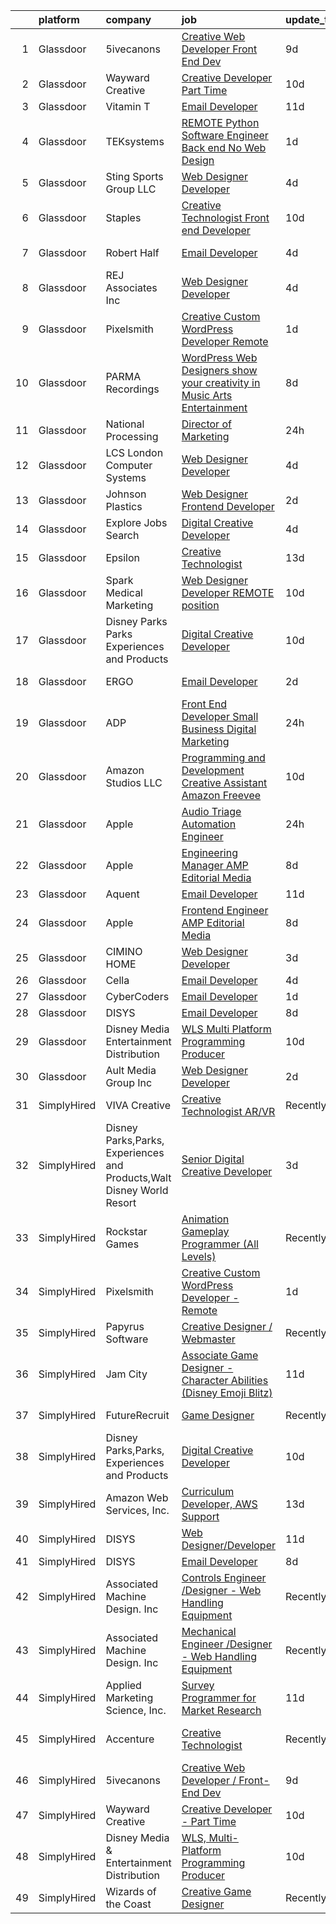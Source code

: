 

|    | platform    | company                                                               | job                                                                                                                                                                                                                                                                                                                                                                                                                                                                                                                                                                                                                                                                                                                                                                                                                                                                                                                                                                                                                                                                                                                                                                                                                                                                                                                                                                           | update_time   | location                     |
|---:|:------------|:----------------------------------------------------------------------|:------------------------------------------------------------------------------------------------------------------------------------------------------------------------------------------------------------------------------------------------------------------------------------------------------------------------------------------------------------------------------------------------------------------------------------------------------------------------------------------------------------------------------------------------------------------------------------------------------------------------------------------------------------------------------------------------------------------------------------------------------------------------------------------------------------------------------------------------------------------------------------------------------------------------------------------------------------------------------------------------------------------------------------------------------------------------------------------------------------------------------------------------------------------------------------------------------------------------------------------------------------------------------------------------------------------------------------------------------------------------------|:--------------|:-----------------------------|
|  1 | Glassdoor   | 5ivecanons                                                            | [Creative Web Developer   Front End Dev](https://www.glassdoor.com/partner/jobListing.htm?pos=129&ao=1136043&s=58&guid=00000181bdb189a4b95104205a38d8b5&src=GD_JOB_AD&t=SR&vt=w&ea=1&cs=1_8ce26113&cb=1656744938272&jobListingId=1007957131068&jrtk=3-0-1g6ur32etia1d801-1g6ur32fci9j2800-d396d7bcf8ae337a-)                                                                                                                                                                                                                                                                                                                                                                                                                                                                                                                                                                                                                                                                                                                                                                                                                                                                                                                                                                                                                                                                  | 9d            | Remote                       |
|  2 | Glassdoor   | Wayward Creative                                                      | [Creative Developer   Part Time](https://www.glassdoor.com/partner/jobListing.htm?pos=121&ao=1136043&s=58&guid=00000181bdb189a4b95104205a38d8b5&src=GD_JOB_AD&t=SR&vt=w&ea=1&cs=1_32a2043f&cb=1656744938272&jobListingId=1007955167727&jrtk=3-0-1g6ur32etia1d801-1g6ur32fci9j2800-7112ac8b51489fde-)                                                                                                                                                                                                                                                                                                                                                                                                                                                                                                                                                                                                                                                                                                                                                                                                                                                                                                                                                                                                                                                                          | 10d           | Remote                       |
|  3 | Glassdoor   | Vitamin T                                                             | [Email Developer](https://www.glassdoor.com/partner/jobListing.htm?pos=119&ao=1110586&s=58&guid=00000181bdb189a4b95104205a38d8b5&src=GD_JOB_AD&t=SR&vt=w&cs=1_c9204a74&cb=1656744938272&jobListingId=1007952398975&cpc=FA84DF7EA1EC2398&jrtk=3-0-1g6ur32etia1d801-1g6ur32fci9j2800-c729f998c69f5acf--6NYlbfkN0DMrcEu7yrtATojKJA7cEzGQ3FdRGWLh0CZQInL4ECGI6k5tN82kdM0cJmh4vC7GggIqKZJOfkwr433VNJt7GeWnC2UmIhTFRbn-81zrayaPj-ukgC7L8r_jt5s0QL6z1MXrzLoijGyMRwJC52lcfuzmJIElBwsfqaUsuDAvkNyZ7tcFUqoozGj3W3VBVX0QD13fhnuMMOeQU78lhZ4DxOkVFGx95sXdiG6-E-16NIJIpuYeDiVvJlON_Ng2qnL4S50mAYcsXzm7kseEehsDsb1FkY_t5ZqPXHyw8BLTSrI_rzWKKT_ptTn7rdRUy5xphfDLtFV8QWJ8cUTJrUHvaRUKBTQyVRkgZmwtJ3zZZiaH7vpknBi0kB1yNcYUXR3wqEyxaxLa3bLRtJiJL_PTDUZF4nsrh91buydzfMgMMMMR1-8-ehldXvj4QzXwRJqE3D6UYIEcABSSNf5yPTVky5jrPUNmJKl4J8%3D)                                                                                                                                                                                                                                                                                                                                                                                                                                                                                                                                                           | 11d           | Dallas, TX                   |
|  4 | Glassdoor   | TEKsystems                                                            | [REMOTE   Python Software Engineer  Back end No Web Design ](https://www.glassdoor.com/partner/jobListing.htm?pos=113&ao=1110586&s=58&guid=00000181bdb189a4b95104205a38d8b5&src=GD_JOB_AD&t=SR&vt=w&cs=1_1493d3dd&cb=1656744938271&jobListingId=1007972440236&cpc=7F6F94E2229B3AB5&jrtk=3-0-1g6ur32etia1d801-1g6ur32fci9j2800-62d29c786dfe6605--6NYlbfkN0AuKz8EBO1xHDEL7V2YF9xF3dC_I9B9i-Zw2Jh8clPMK9BxhHDJszxSyW718EipT5Oo8QRiDFB6AelqJV4oNfhFsY7SWLsuuKjNY1CYYYtJKNlPiZaAQQ24embDQKQbOucPGML9MgN1TDdIHtMcDqIVVhqnEuFQJOgcHNiIDTHWK6OctvGWtHSMB52zJqKkzg-67Ocq_XvBQeORYgDothzztZwFPGahYbVd-uIo1RW4GCLvPRgPgQZZMfK6nbmXG5DsGHBl2zxHStghtlu1UWHe5KucwBPMNPjXqERKFkctTWwFrkwMhrbJNu6pRhAgUBt4GdRS3OZQA6tvBST12AA61cQqrrpYw0pBWlseyUNjm0LbhnAUJOzpgujX0GqUfo-BPUzYR8JTdq-nfaANYWmA9o_zHsrF5smEHZxg8-oklCzyDtUmIX6G8YxQxywRdJnQi8s5sn7F3o_TlGWmb3Hp1kUnH8PKjZ9QNVtyOyXPVsBSWvfx2ppiSNsZEga72PIABJo1RyPim9NeZdNopi2aetj4OwjJ7PRNPMENyPIvpIygtEOlAyZ6yaFUkwMuof6Fjb8zSNUG8RdbHdJ-9_yN6LdKU7lVWuMQxCa-1d4JB5sju_okwsEECTC6053qYA-O_MRmgW7FlKoABWGcGM_lzxEENyW3MFiYZ5TShRMmW2GE8O7ZHKQ1ZVLJzJDqEV3r7740ngifY9GMLh9AeXhhXPJ-RI4XsiIZy5XOMbsieKWaC21Mjqv95v3-7SYOgI6cRqLaqO9ENQjxKlAbF6336Huuu3KemoiVBQvu0QZMLy1mh1muEHQAm7uoVlgS3GetF45lAUuzHQe3akTONMPrTCwvqbWLoqIRaRys5iEnyvy7aNTjlajRpIyn2RRhLOCpzxWDAb5VKlMymaIuWBwv4e1_LAqpBd9omUaF9Q6d8nfKyWk7pwTgYaZ_XO8pHqo%3D)                | 1d            | Dallas, TX                   |
|  5 | Glassdoor   | Sting Sports Group  LLC                                               | [Web Designer Developer](https://www.glassdoor.com/partner/jobListing.htm?pos=103&ao=1110586&s=58&guid=00000181bdb189a4b95104205a38d8b5&src=GD_JOB_AD&t=SR&vt=w&ea=1&cs=1_cac4028d&cb=1656744938270&jobListingId=1007965945473&cpc=7E331B339EFC28D0&jrtk=3-0-1g6ur32etia1d801-1g6ur32fci9j2800-7aa6ed2c7a1666f9--6NYlbfkN0CO3DEfAY9A68AIVwcxeRGvQUfeLcLgbZIyCfLEHxv2SZVKkquo_LQo712HIgkdXbJ-nyzvMI5zAVDDxnBB20dV19Pjqj4grMzYD55erRDGhyKWRc-5yL7nhPy2_nAEKeYIgowmybDNDjYvnbAiTZMHc0zKbFKNkRkOR4dQlsFasbfCPDHFXkQgfJvKytGSIu9dqgNo3zJAK46gEfXoHKs0l-84cKLoeDG4b9d1rFlZmrto-OdpP9xGKwVH2PQ39P_bDQTtzNfIoO9sO4tcws3izu2RvEIjJTOT59Hqmq4CF7KqMjhPo-c7FXcCv502chg8IQca7F2mA64FVQZKZipXX-nxD9ZUA7PBWGt_JbQV3hWh05JMmHZCV_Vh-39LqYQgJiUnTUfuctCf3EE14t_ZHhJM3hMDBjNqrV0hzD1chZYiq3U6lfLUERCznKT-BhhngSEFSeBv7FrWMrkDH-tkXxVtIeS5K425CCd5peFOsAoy1i-YgpmW59EqjuLPrsk%3D)                                                                                                                                                                                                                                                                                                                                                                                                                                                                                                               | 4d            | Addison, TX                  |
|  6 | Glassdoor   | Staples                                                               | [Creative Technologist   Front end Developer](https://www.glassdoor.com/partner/jobListing.htm?pos=122&ao=1136043&s=58&guid=00000181bdb189a4b95104205a38d8b5&src=GD_JOB_AD&t=SR&vt=w&cs=1_e7d8fd5e&cb=1656744938272&jobListingId=1007954915452&jrtk=3-0-1g6ur32etia1d801-1g6ur32fci9j2800-ee740fed151fb7c3-)                                                                                                                                                                                                                                                                                                                                                                                                                                                                                                                                                                                                                                                                                                                                                                                                                                                                                                                                                                                                                                                                  | 10d           | Framingham, MA               |
|  7 | Glassdoor   | Robert Half                                                           | [Email Developer](https://www.glassdoor.com/partner/jobListing.htm?pos=117&ao=1110586&s=58&guid=00000181bdb189a4b95104205a38d8b5&src=GD_JOB_AD&t=SR&vt=w&ea=1&cs=1_aeb514cd&cb=1656744938272&jobListingId=1007966987917&cpc=A65DF3A704A48F9B&jrtk=3-0-1g6ur32etia1d801-1g6ur32fci9j2800-08570e393c51694f--6NYlbfkN0CpzDdaQkua3np5pkmj49lKioZwmwxQ-yx5plwbYmV_M5St0DD8rCm1b97fu_mRPTT0lX9fIyOGuKZAagrYpKe9kmVzJG0uc1dRY7ZhFZ2MacIHCknr7RtkoHkGKQB2stR3LEPv25-qcAvPVUzTxutNrVTz7leryGygVgH6ADYWPkuYiKSf2bzRBmU_DrPKYQGuCVIIErcQzhhzDlIfRZC0_QJJKlzkdRjTFwH8zt4vin2LkwRlBBQfiLTSIJAUwYLi_VJLWKYP3bsajRLc2MTgTKq7fxSE-Scuvj54ujiRkvgJEMDsnZURUysUYcMBdsJDdHv4jdwBcO2tivA9UDbTw7f2vmfn51-v0eD6JC0lhquCSMdqseUP23Eka8WSdqihf2MD7hQu2PEP5RHu8tuhtF6iEfPTM43sDfOszfVPZKWdQOw6kiMx6mLSA1I9fw5cBul2ybFmWfP3MI2s7IypNCWUWLgL40Wzt_f9FMTsV4d1UHytqFF_DcYyDpWSc9rMPXlLqfuOhNSqAfw5XcrBlqC6XUdJ1jtL2uEbxFI2J-WptW5YwAmF)                                                                                                                                                                                                                                                                                                                                                                                                                                                                    | 4d            | Minneapolis, MN              |
|  8 | Glassdoor   | REJ   Associates  Inc                                                 | [Web Designer Developer](https://www.glassdoor.com/partner/jobListing.htm?pos=109&ao=1110586&s=58&guid=00000181bdb189a4b95104205a38d8b5&src=GD_JOB_AD&t=SR&vt=w&ea=1&cs=1_fbedbf06&cb=1656744938271&jobListingId=1007966601344&cpc=C19BE7EA145E205E&jrtk=3-0-1g6ur32etia1d801-1g6ur32fci9j2800-f21f92c11f9636e7--6NYlbfkN0AF_bfm7gzr-f4HtFIOaurJ6VoJjpjfwwjpbPTStdJTja__rm5RFnvmIqP4IgP5Pe9LPH0Wvd-eNmh-svet7uxInj_bsQckp_AgRbUVHkU9u_v3es87Or_Ts7e6a_xbBrm9_L7GMw2LRBWHymCT5m1nvlXN4krY8lr_MJ5t1ZbAHoB0YuYPu8GwjRz08qhPCjr2RNUV97QMkpGNoPHwoZw_nTYmWwaxHHfTelA93j6UkNhjxV_YB1QvErhMjKhOvc1-naV8dkXSd_ouLERB7y9LpN8OEphSiK5BzGsHgpZb59VtWkHvDJ9oRGSDozZQyZR7ZtgK3fGdvqbIz1ZETg5pVmgB0sOP6E0_I7HzNfwPFeMUMeWxtOLJGzrOJvbAQWfynoby8tbT6kBwRraRoLfHEdOW0Zhrq3flbda7kjEmv1nOjyXxCVdrA1bZziLe1n1btjVmkn4vH7owqfBV7zMxiyJK7W-7bcuYP4WEVuiJnUU_0RA7hvl_HcOzyK7T24g%3D)                                                                                                                                                                                                                                                                                                                                                                                                                                                                                                               | 4d            | Maryland                     |
|  9 | Glassdoor   | Pixelsmith                                                            | [Creative Custom WordPress Developer   Remote](https://www.glassdoor.com/partner/jobListing.htm?pos=120&ao=1136043&s=58&guid=00000181bdb189a4b95104205a38d8b5&src=GD_JOB_AD&t=SR&vt=w&ea=1&cs=1_9adaf448&cb=1656744938272&jobListingId=1007973883449&jrtk=3-0-1g6ur32etia1d801-1g6ur32fci9j2800-9ace6d2b283665ed-)                                                                                                                                                                                                                                                                                                                                                                                                                                                                                                                                                                                                                                                                                                                                                                                                                                                                                                                                                                                                                                                            | 1d            | Remote                       |
| 10 | Glassdoor   | PARMA Recordings                                                      | [WordPress Web Designers  show your creativity in Music Arts Entertainment](https://www.glassdoor.com/partner/jobListing.htm?pos=114&ao=1110586&s=58&guid=00000181bdb189a4b95104205a38d8b5&src=GD_JOB_AD&t=SR&vt=w&ea=1&cs=1_481d3d32&cb=1656744938271&jobListingId=1007960095074&cpc=654405A9B1E0A9F5&jrtk=3-0-1g6ur32etia1d801-1g6ur32fci9j2800-a51dcf66eccc53eb--6NYlbfkN0BMd6i3W3qmAtDke4ZitYLMBEMpVvOQU_aO9JUqgRRkgwDvgaVV8jWDDkXv0s9VdhdFtp8vgpc7Xd14geBqCVRfeb-Zk2gFUWrnzfN3CO7_Kshg7e9lFPeLlS31PbWmaUmDuWqBwBaZIqP5E8OfSbZVpgw5zRAc4LpRHBRqxyh3tAhzUrHfLFIfhkH6S2Qey-bjDfa7a1oRW1nU037o6S_wiQ-spkYP6Zdvlc8jTfqKKV6sGB7qSHQxwkXADJJrsgdaGAEvRqDq4N3Wv17L07EdT3NreWBS4WnEFJVubgFPMvTFr06FzsfSc774WFeiiU-O0-Kmt_D8naaFCHH5bwevJNvuxUzjU59wPKNaro4Kby716xa85cYZj3OWl9njvJ90bHZQeILMlfd_s_8-vVcVQqY7f1PvLQIHH3YxnYg4h01zekW54qt5kM5MNWEG8fxStmz0D0I-PYxgPcxsDY7sjlYgtOp7hqZYYNTY7RmekALPr66n1RmbqkCepdNJCRqV3q0TAd6KcfUwlZcum4-oDEzpteubXiAMV8Depp3awDWn-wrPBXA5)                                                                                                                                                                                                                                                                                                                                                                                                          | 8d            | Remote                       |
| 11 | Glassdoor   | National Processing                                                   | [Director of Marketing](https://www.glassdoor.com/partner/jobListing.htm?pos=106&ao=1110586&s=58&guid=00000181bdb189a4b95104205a38d8b5&src=GD_JOB_AD&t=SR&vt=w&ea=1&cs=1_3663c667&cb=1656744938270&jobListingId=1007977138003&cpc=6EF74AC2F94C1840&jrtk=3-0-1g6ur32etia1d801-1g6ur32fci9j2800-6d6f707b5908e389--6NYlbfkN0AO-lx13pzomzdSppJUWL3QXsQT8oyFk4U4LWH8QC50CrDq5yYFSZNdr26fTPdLHOFKVZPdlYLo1IaTRkYIGgI_YwYyqsfJtMVufTWNTKnHVF1BsPvhHGsylWkiZoeyOUkq_eQbPbxumGnPE18HOxHfD2_qP8-il6C_bgaq7Kw8FtqrOuXUvVCSVV5rbn-6eXne49yDLxppTVVVNYeP3IuMlGGSJLq98TyqcQWKeEAXP9cRHoG6l84FljQx2k-iTPl1_N2n3nkfFDVZb6NXg8gqfffsPi5wBVxPAeGLBfItqcPayKCG8_JjmuXA9iBcjU5xt2BDEQJ33ShAklnIQsoAtnppa37_dv0hyVLFafGegnKnYk78LuKRYIt8X5GKfOwau7fnLqOo1LSW1mVAD7UNPYL6jZ_YnAkT171rPKuzsK4tREo6mrVDEJuFHllzHosSECNn1zD2q-QzR0y5yxRJmRs4WvdcT3o0fobCALDMEQ6l2XaBLv505zMvebKjVWy75n8KdiGIIA%3D%3D)                                                                                                                                                                                                                                                                                                                                                                                                                                                                                                  | 24h           | Orem, UT                     |
| 12 | Glassdoor   | LCS   London Computer Systems                                         | [Web Designer Developer](https://www.glassdoor.com/partner/jobListing.htm?pos=101&ao=1110586&s=58&guid=00000181bdb189a4b95104205a38d8b5&src=GD_JOB_AD&t=SR&vt=w&ea=1&cs=1_3e985e9c&cb=1656744938269&jobListingId=1007966579486&cpc=9A35C3CDC9AD954F&jrtk=3-0-1g6ur32etia1d801-1g6ur32fci9j2800-b648318ff084326a--6NYlbfkN0CckLY1Y7Nzm7RAXoTq-bvgsovIKUj47znE7HlWw5vlrDWT7l6GaPFsZiavTqzdiZeSaDW7SoWiDl4lnuPg_HOva0V4T7MKe1KwuLmhtBa1yw91o-2mgcMY33eeB5JpXn0qZHVHlA-q4sF9I383nlbjXZ9u3j8E8bBNXs1gKxBSDcuT3G2NZQBgBxiizMCS-8QAFfJN3_kO9bYBcyg7eHzF_urJXWn60PYhX2MTEGjXwYhyP-runXYOXauna8LLylySWFlArRrICq2iQByCi7DbtxaMZimBpvIi71LoYshxFfKWLPFuBhpLDDQXypLFxD1SXt2onkHLZAx8xN3_B9nbz4kCpXLtWRc59c46Vw6F_byKktNcKnLjVx4EPucAGCp60DrfciH3fWPTeHwtkdqK-TMDDmmKjctJvA4gIlJM6etGGH41XQxr6SVxD3d8L7l0vmyh_JB7gojpVKudZIrN1-0vDX4EKWYDZTAe4_hRaUgCW0BL9QWc0_zTvjwfYoHvjx92qKq6mksduaJkeEFEf_NDXW9sLylCIIKUbjEbyo42YtLiJIz5phQUhgC7627Cy_8Xbj5q43Lubd61ppewEDmecqu92IIXMY1Jr9tTt2nAAn3B9IZKThPGyR2S4BdrOxBOdXFpzecCIRolKSF1a_dXUjsIcmjfYDscptZWFRw8lI_fXxT5_iw6x0hXZBztMNjJHua7JID2DObC2ASnp5Y55Z42rHDDNQoHB58PPJwAFEYE93BaKHy-ZdiI8KsBF0MjUexNzw%3D%3D)                                                                                                                                                                                                                                 | 4d            | Cincinnati, OH               |
| 13 | Glassdoor   | Johnson Plastics                                                      | [Web Designer   Frontend Developer](https://www.glassdoor.com/partner/jobListing.htm?pos=105&ao=1110586&s=58&guid=00000181bdb189a4b95104205a38d8b5&src=GD_JOB_AD&t=SR&vt=w&ea=1&cs=1_36ec74ad&cb=1656744938270&jobListingId=1007970619173&cpc=FDA93C03AE7AED37&jrtk=3-0-1g6ur32etia1d801-1g6ur32fci9j2800-b1669279b77a73d6--6NYlbfkN0BxpP53ILL8GulLJ_NWfVzecCnjI9RptcsvEJd8wgfIdMiCYrY8isFU6RNoQGAHIrZ490JuHdakdZ_XywMj5RyFhNQz2bDuds8_vE3jlgaCeVADWE2EzENuT3Kl1f4FL1TQwScdVYosErEnXPL4g_bLYiv827fyt4FGLCROePbMPwRu51BILGX3N6gMFFmhYv8g4jNql1CUGqX_PUN2X-_XV41Tj8C2jw_rzuX6HQei8bYfeJtCQRu_FPw03GbXowZZoiXRWg3JJlkXoY5hdgyJVpwaS96Kz1Dwa5mKhwq70EYNFhoxGCX773dWZtgmeJZw5y4a3kip9H-JR6AmvQpPDroboxR_cHT85Cg6BBbxoeXfbtD68raf_sqxh_q-NlvxxLFbWKCA3WoQNcGuiMc6sXyqQO8yjdkRbur413qSy2cIFZjR50t1Gfjhni35GlET29unlQMVnX1E5aWhR_3Ve_HfMnIgDsA7AVEBb0-G19C4O0oHglstqPB_F75Kk_kvxII3yHd-dA%3D%3D)                                                                                                                                                                                                                                                                                                                                                                                                                                                                                      | 2d            | Findlay, OH                  |
| 14 | Glassdoor   | Explore Jobs Search                                                   | [Digital Creative Developer](https://www.glassdoor.com/partner/jobListing.htm?pos=130&ao=1136043&s=58&guid=00000181bdb189a4b95104205a38d8b5&src=GD_JOB_AD&t=SR&vt=w&cs=1_7343df8b&cb=1656744938272&jobListingId=1007966410149&jrtk=3-0-1g6ur32etia1d801-1g6ur32fci9j2800-d22e92e921695967-)                                                                                                                                                                                                                                                                                                                                                                                                                                                                                                                                                                                                                                                                                                                                                                                                                                                                                                                                                                                                                                                                                   | 4d            | Bakersfield, CA              |
| 15 | Glassdoor   | Epsilon                                                               | [Creative Technologist](https://www.glassdoor.com/partner/jobListing.htm?pos=126&ao=1136043&s=58&guid=00000181bdb189a4b95104205a38d8b5&src=GD_JOB_AD&t=SR&vt=w&cs=1_6d75894d&cb=1656744938272&jobListingId=1007948866019&jrtk=3-0-1g6ur32etia1d801-1g6ur32fci9j2800-b443488613248c63-)                                                                                                                                                                                                                                                                                                                                                                                                                                                                                                                                                                                                                                                                                                                                                                                                                                                                                                                                                                                                                                                                                        | 13d           | Chicago, IL                  |
| 16 | Glassdoor   | Spark Medical Marketing                                               | [Web Designer Developer   REMOTE position](https://www.glassdoor.com/partner/jobListing.htm?pos=128&ao=1136043&s=58&guid=00000181bdb189a4b95104205a38d8b5&src=GD_JOB_AD&t=SR&vt=w&ea=1&cs=1_8781da11&cb=1656744938272&jobListingId=1007954315287&jrtk=3-0-1g6ur32etia1d801-1g6ur32fci9j2800-7df274d54f488d74-)                                                                                                                                                                                                                                                                                                                                                                                                                                                                                                                                                                                                                                                                                                                                                                                                                                                                                                                                                                                                                                                                | 10d           | Remote                       |
| 17 | Glassdoor   | Disney Parks Parks  Experiences and Products                          | [Digital Creative Developer](https://www.glassdoor.com/partner/jobListing.htm?pos=104&ao=1110586&s=58&guid=00000181bdb189a4b95104205a38d8b5&src=GD_JOB_AD&t=SR&vt=w&cs=1_cc3c22e7&cb=1656744938269&jobListingId=1007954528641&cpc=723ADC3DFE402989&jrtk=3-0-1g6ur32etia1d801-1g6ur32fci9j2800-21751419ee34b8d8--6NYlbfkN0DAFTyt7pbDCC2JPO79CSdi1dIb81yjczP5qsKcZIxgiRd1qisRd4re16D_VG3-wzVWT02QtJwWegf68Od0utBGFyPjsdfEihKZFi4gTXDXg0vUOW5QnN9xy_y4cF7t9DnxlGPXNR26x7z7hBbmF3KR3fI2qX8q9BbxwReLqmb8OTM1FeLpY1P7UvoWedXqzUP-b_rVkGV5u91ZVfVwLq61A18pmSdiupYvG6Ec3Ozbi526KlaxD0X_QG9NFg5-6Kgtu5Bf0xHCC_K6dx2NYVwP6-GALntYnZHZMk0ZohonQ5iIGvrJS-MmsISCmi2e6wf0mdYwpSpPR8nw3l7AZtLXMZmy4x-HEUR3y3hZCzDbPfh2My6qm47_HUef99-OabfiA01XPRtDSGeqp48yOTKGAP-1ZiVfFBMHlZjWy_6mBlhsZT90vKMVQcHCl-shLs9m-yxmHTfhyQ%3D%3D)                                                                                                                                                                                                                                                                                                                                                                                                                                                                                                                                                                  | 10d           | Seattle, WA                  |
| 18 | Glassdoor   | ERGO                                                                  | [Email Developer](https://www.glassdoor.com/partner/jobListing.htm?pos=124&ao=1136043&s=58&guid=00000181bdb189a4b95104205a38d8b5&src=GD_JOB_AD&t=SR&vt=w&ea=1&cs=1_8e9c612f&cb=1656744938272&jobListingId=1007970599977&jrtk=3-0-1g6ur32etia1d801-1g6ur32fci9j2800-ed26c7ceaf90e9e2-)                                                                                                                                                                                                                                                                                                                                                                                                                                                                                                                                                                                                                                                                                                                                                                                                                                                                                                                                                                                                                                                                                         | 2d            | New York, NY                 |
| 19 | Glassdoor   | ADP                                                                   | [Front End Developer  Small Business Digital Marketing](https://www.glassdoor.com/partner/jobListing.htm?pos=116&ao=1110586&s=58&guid=00000181bdb189a4b95104205a38d8b5&src=GD_JOB_AD&t=SR&vt=w&cs=1_ffc016bd&cb=1656744938271&jobListingId=1007977148006&cpc=B076152010A3B66C&jrtk=3-0-1g6ur32etia1d801-1g6ur32fci9j2800-ce0024b17ee2d394--6NYlbfkN0BdBocYeX87Z3tbYO-a3tIUonBsExDdYt9uQcyNDOozXnkVd5hTI060tLze3pY78O61ltOaP-myGwaET5cBej_UUcQOmw_6MzdMshlYZBqMJOjWTELKrMk_2kKbge7-_plYFBLCA7Ar4MsGCL4yNuoX_fx6mNSOAdNhuKnbrgxbzlNxlJD5ztQaX_GC9M1Od4DH9d1p4s3Mg86fCeTQwIaUxUPs3fQvaFpc2JDM-yZQciVvHYK9bxQiQaV9sny6stoag3AiTEvyUlCIUj617VAXJ6wH-jAHAg68mXlvKLD8edejjgSBoi6c9yPOjXUvnglFoviHyA4X2SmZ8kg5J5_Tgn1tnib849BypJyYp4Gw_95UoQGC9Ol9Mc5Pox1Lyyn9FI1VCNbYyE8f2XMop5o9Zn1y65pG4Cg_Kq6NS5yoqhAqGTz7Ji1rxluN-7GxnjiuKXJnztnEdJUdRlVBwIz_rsb6PXg9IiD1dnohUFLpVNpWFMd1Mny6sVAfXWlmeC6BsmfE4_hr_WsYKGhvaQk7F4-cjwK6U6UjfeQ8or_mcg%3D%3D)                                                                                                                                                                                                                                                                                                                                                                                                                                       | 24h           | Roseland, NJ                 |
| 20 | Glassdoor   | Amazon Studios LLC                                                    | [Programming and Development Creative Assistant  Amazon Freevee](https://www.glassdoor.com/partner/jobListing.htm?pos=125&ao=1136043&s=58&guid=00000181bdb189a4b95104205a38d8b5&src=GD_JOB_AD&t=SR&vt=w&cs=1_db496143&cb=1656744938272&jobListingId=1007954125442&jrtk=3-0-1g6ur32etia1d801-1g6ur32fci9j2800-3310ee7fa5def582-)                                                                                                                                                                                                                                                                                                                                                                                                                                                                                                                                                                                                                                                                                                                                                                                                                                                                                                                                                                                                                                               | 10d           | Culver City, CA              |
| 21 | Glassdoor   | Apple                                                                 | [Audio Triage Automation Engineer](https://www.glassdoor.com/partner/jobListing.htm?pos=127&ao=1136043&s=58&guid=00000181bdb189a4b95104205a38d8b5&src=GD_JOB_AD&t=SR&vt=w&cs=1_d0b008ed&cb=1656744938272&jobListingId=1007978338452&jrtk=3-0-1g6ur32etia1d801-1g6ur32fci9j2800-873559d58a0827f5-)                                                                                                                                                                                                                                                                                                                                                                                                                                                                                                                                                                                                                                                                                                                                                                                                                                                                                                                                                                                                                                                                             | 24h           | Cupertino, CA                |
| 22 | Glassdoor   | Apple                                                                 | [Engineering Manager   AMP Editorial Media](https://www.glassdoor.com/partner/jobListing.htm?pos=112&ao=1110586&s=58&guid=00000181bdb189a4b95104205a38d8b5&src=GD_JOB_AD&t=SR&vt=w&cs=1_f432ede9&cb=1656744938270&jobListingId=1007959218548&cpc=A65DF3A704A48F9B&jrtk=3-0-1g6ur32etia1d801-1g6ur32fci9j2800-6e576736d74979b2--6NYlbfkN0BvKrLyj5gPmtZO9T8euul8TCxuuKNOtzRJOomxnwSEodTz2Bc-sPZl1dBMH13w-jMcZfuZB3jLNbWhLzAFps3tj04BGBcI8mHT1HtGyFvlKD8xoyVc__8gOnNN3cRthL-go24DMnne2OsQ4GX3ezosJi0JTm6nuMxyeN7h_xG7BMAAfzDq98VFCwst_fwlshDE61zv-m348LKU2kJldM0i-oCxOrL3KECNhfEAq6dLboGB_1ur2KozhODgzB7ORFMWYM8rZDHnqjlIYh_OqFbEeHI1mUT0WmB1Vo5g6DP5j770UBl5cjvDO6zckQ6KLKGmg1QoH6ViPW0RQ1bUE9ZWRfoCH2oywPokF-fEdHqNfqQClsctOha5O11b9wrpz33hX7LuuFb8TKQe3I_HhYC-hWbmrQAssCiPkvRxgWIcl3CZvPB_LPup66uSr4bzFEClDrP_qjTowmPmPRSswpoU_XWH663GFEvKTLwdtV_f7HnkO68JdA1kTg6AZcel8y7wNT2ZiqU9C4EedDl4RRtuDeaTcOJicBmiAp60-Z01y1ZcyRaOhOoiZtViEj_lcY3ElMDCf41fH3HaxKylXBtVNrp-Ome0JiRa6OM45KXmIDV-wQB3ib48ryggWrj9giQLduT4v-BGGnO4rmK34ESMvteAhVncZcDY7muOkAxrD5jtzQWy_QcoYtP21BX8imq8I94rf350wedrqdP2FidAnshfQQB9Nm7LStvcdygPMNtLpgVoW36Pddv1zqlxlnXIAtJNFO_A5wotdLVLfvSkdA7MYdNDmiDTZG1xHeXw59r8DqG-JJw9_3yj36lI1sUm2sPF0rRfnvUJoPqmlNDLeY1MbsCIDZM_KF-SO693r4RlvtzIL4fOh-4kuTwBVrog5HyjpFvOyIikLwNSGC_GusJi3_tVZ01GINbGu5ez3UIjoQ9DOlfU_-3GopLIZNx6JdSRQvcNJQIWp0xnGBKblOfazCcOZHk%3D) | 8d            | Seattle, WA                  |
| 23 | Glassdoor   | Aquent                                                                | [Email Developer](https://www.glassdoor.com/partner/jobListing.htm?pos=118&ao=1110586&s=58&guid=00000181bdb189a4b95104205a38d8b5&src=GD_JOB_AD&t=SR&vt=w&cs=1_9cef5e2d&cb=1656744938272&jobListingId=1007952573824&cpc=FAE5E775D180B2FB&jrtk=3-0-1g6ur32etia1d801-1g6ur32fci9j2800-68efd4b299b32150--6NYlbfkN0DMrcEu7yrtATojKJA7cEzGQ3FdRGWLh0CZQInL4ECGI9gD0Wolx9R2v-Aex0-GK04gGr-eiXey2i92pIbQIQS7Cy9CQdYLHYVx2I5WR15xr8Qf-WU4n97IOUPhk0K_9Bj3KVlD2SB-Xt_VWquicKOnj5gJTTMDe3J266M2V6nIe6G4x49js0L2Sv0R5BgpIN_Rys6-6Dhe8y2puuxp8IznRLHisHgxudRBZJp5zZO6ROo4Lejo9wP9dniPQNWB95r4_Sq_1wwazcGbfp387vQo-Bmub9VdQBJTAWoMSYZxuJ4lo9-FTRQpcH5aDP0xlzb5ri3P1GWkduNnaku_bRCi7yqp4ptOrSu6zOv1uqIB8PeDR938ASifsqdC9HhGoaQPHO-n8XRRrm9vlwSFevoTWXyPgWvMzVVZNQQivRrZcRounEni1oJuwOyRekcTEBC771cPI4OZ_g%3D%3D)                                                                                                                                                                                                                                                                                                                                                                                                                                                                                                                                                                             | 11d           | Dallas, TX                   |
| 24 | Glassdoor   | Apple                                                                 | [Frontend Engineer   AMP Editorial Media](https://www.glassdoor.com/partner/jobListing.htm?pos=108&ao=1110586&s=58&guid=00000181bdb189a4b95104205a38d8b5&src=GD_JOB_AD&t=SR&vt=w&cs=1_859a4375&cb=1656744938270&jobListingId=1007959218551&cpc=32EE424DE2B657EB&jrtk=3-0-1g6ur32etia1d801-1g6ur32fci9j2800-8ec89652d7eb2514--6NYlbfkN0BvKrLyj5gPmtZO9T8euul8TCxuuKNOtzRJOomxnwSEodTz2Bc-sPZl1dBMH13w-jMcZfuZB3jLNfNmnRs7YwGby57gkbamBkjGH8ip3TSiaWCe28v62cXqAQM2cMa_5pGn15oC1B3-qjOfvHc4ZdEMHCRDfEnMgEmUDg2SmnubD7ax6meU9aWm5mdrX-4-xRbUGMyQ9Rb4D5-g_bMUsJ0XTiRPivxRrA_awJmHCEqO1zz6uVLn8vUsSyhxwO524B_VR7mp54BCEqAjmkz5HExR6WfGnoPqw7TGwWj4Islo92z6B1sJHYITK16J1zLE01l9UtdcEYvzBJvtGuI94NzuxdzQKH1U4N6Ggs3IpTo01L0Wx02s2U2t8KdIkC14lHbD9SacfzI8MYvlH_720V7lAIi0gLf4qc-rc0TSpSBVaKGjnJLjMOhYQAyg1hRpOL59tPHTL_t0zmGIH4ocDfEOfcU5YFc2U2pvy8GEEwWWJtV5_m8dF4ml5O4IcFFUkYU7RMZJmVrMnRwfyaJbwrvcUNwdYbaP3q4qUUOQ6TgEb6J1ahuNCr0gq-krjAtPNSyt8kwJWJeSKf9iGHPzBeOqEulgVmi2NfMT3xC2SpWUyeR6R5wb_MDpds4WlnSLgI7qOJBjOeukRcc88OWO33D-L6Lmz7LdYgnvqzZryHhd1zPRVNa4FITB90Md4lWU2u_1LmbktSm14GPugirFPkFlQ8aV6adlsh6fZ88OIJ1KJyJnz4qK24nmsxCJU1WR1ZdFwRaag0QHBD2XmdtPYxXib8gImg2fzuG_8dGWb7Ps4DdlIPfKGiwDFQrqS9G6dmnPYgtUUyTE6-nmeNJWQw0tnH5T264Ps5bLO4PLhiXiXuPuO2ZVm67InMbIQvfcEHiGCmI-zl7S2CcKeQddiclb59JLJzvPqueUvwY5IesqZnHqO9oaHWG1pacEQx71aq3IYm20_oLnzVeuBTYUncmQ)                 | 8d            | Seattle, WA                  |
| 25 | Glassdoor   | CIMINO HOME                                                           | [Web Designer Developer](https://www.glassdoor.com/partner/jobListing.htm?pos=123&ao=1136043&s=58&guid=00000181bdb189a4b95104205a38d8b5&src=GD_JOB_AD&t=SR&vt=w&ea=1&cs=1_1e3d2fe4&cb=1656744938272&jobListingId=1007968748941&jrtk=3-0-1g6ur32etia1d801-1g6ur32fci9j2800-7d7689e683f735d8-)                                                                                                                                                                                                                                                                                                                                                                                                                                                                                                                                                                                                                                                                                                                                                                                                                                                                                                                                                                                                                                                                                  | 3d            | Remote                       |
| 26 | Glassdoor   | Cella                                                                 | [Email Developer](https://www.glassdoor.com/partner/jobListing.htm?pos=110&ao=1110586&s=58&guid=00000181bdb189a4b95104205a38d8b5&src=GD_JOB_AD&t=SR&vt=w&cs=1_1d89d7e8&cb=1656744938270&jobListingId=1007966590061&cpc=AC285F3A3ECA6BB0&jrtk=3-0-1g6ur32etia1d801-1g6ur32fci9j2800-7f36455821577555--6NYlbfkN0ABL5jwqrJX8j4-zsE1pdctockIOMh3bUiDojLxDHSgfnyfdrl215GIT9Vdrv6w9UlNAQDe9zgpwkRXFAZA5RALH8YE3RIAvvXzonzkZLfOerjsePMXvogECXS4c0ppzz40V83eF5oGg6bBktiSeaQIe9_A--3_Y5nLzkkj9onER-eZIhOaVVd_pFaGEvqHP9-A2K5GWjcEUpPJSZUh6176UvsemIFyyaZQRQk8QoKySYrTu97uMbvpboMYT8QPSdnO4ujaejxgpmoCqYM2HwthNLdoUlAZMcGulba1dBDxYP-vUZHwvqAG5eq7OFJxiYvAqOxBgSiAanoI6KdtEP7ztCi9mFlGSpiaUhz3hXWChPkJD1vS06CjG7Etez-OTCL7rlI0fhmQbHRU5ASvhGEtaf3euu1phgPYyb55s8sZg7okB2zEsK2GGeSU5Te_qlCtcxNnSFiDR173XSJqLfUkI-jpoHCiLiTtqj3VqA9RtKKfVzcmYStUM4GLPEOcVoyvoO-vK2xH8Orjaj5I5apJ-jBbqHyCMrib0o46QvlL46vuU2ElG4WFcJnSA9fDBZf4Cm9_uQ4hb8W9Sco3jM9nB2rWJ_Qn0uJpWt-LJhYmqxpzzHVCNEV-5XMWN7_q9MwfllJMGoAcwQXsZ4h3Hvpvj7w5XEkS6eMlhuSyLDI3LStn7L4HVvdTHlJBeen3gxS5GF5kkWAfPmDWSR1g3GDZo0UIHGzSOHt521nHuOQc3ah7goqgZua2)                                                                                                                                                                                                                                                                         | 4d            | Dallas, TX                   |
| 27 | Glassdoor   | CyberCoders                                                           | [Email Developer](https://www.glassdoor.com/partner/jobListing.htm?pos=115&ao=1110586&s=58&guid=00000181bdb189a4b95104205a38d8b5&src=GD_JOB_AD&t=SR&vt=w&ea=1&cs=1_a3ce9a0c&cb=1656744938272&jobListingId=1007974917194&cpc=47CFDC01B3F81FAC&jrtk=3-0-1g6ur32etia1d801-1g6ur32fci9j2800-bd36ea244a3a6640--6NYlbfkN0CpFJQzrgRR8WqXWK1qKKEqALWJw739KlKqr2H-MSI4eoBlI4EFrmor2FYZMP3muM2QRV5nruVsIqD4W5hgCnJyvLVDuRyeVCkb3CJWyogpkzbYOzjPKt-PPUht74ZzbArJvJJfhJnEvdNL3n1vLmwZkvXfVQsMuul_y5H1Xxr331BaziLJbcLh2OE38SHhrZ4YVbDaTxd1QqQDevXscyt_6WL40AcQHhXFW1fbGiXtOaMQEyu1HMS8r5fKUuR6QTskXYI5b0R4a6qa1PPz-S3V0unHhHN5EiHotAzJZLmuzhgzmtt3VxAUqjwF7c5CzwcanwMsX11v4KpFop0IDKAtzKLyUZT4lRjnB3thjXeXM0VCeQDMNRDNd4O3eV4H5cvSTdPiGEqC8izqukaR-_xbvFnTcuX25iDuGW3GqwOdNBBLpwfv_L7z2tZkRtCIdYJ36tZqbN4jagXr9iNmleqBB-7viQQQ-3C6OuKO8BmRmoDhUDNtzhg7WkL1Ry7S6BMVZLw9Vcmff0c-yxgHBFdC-9sn6ldJv8TbJh-NWiuQjZS74abR3B4SVF5mSijYaXQwvtxvd-Zn58setkdrcqSJVQBm71BagMTMlG88COHSDKvlu7gDmwJi2t48mVljGufC7tFjVSjl54hM7XGSztvKJJcI-bBQvXeyLrrH0V_O6n0QLUR5kEIN9BW8J8kmqoiifvY0R-Yb8KL8I7eYYHIzSnfRaU0JxbTiDOiI7G42PTYE4Hx_66qHK91TpUME497nPsfMvhw9Rj1_ZOU3kDNxJJZK1rlMTI6rW9FxjhrPc4FBq1MGPprpWJnA2pdIW0Cz7Aasa2wLo1liJ6SiZ-66Cwq3bmU8h8CCDYe8lVs4tV-r3fkWiI-VQI3NnJrvYk9AgzQqB7BZ8bhx-AFh52l_K5qHnn0RdtPXpq40QlO9M6EDFWsbeVStRnFMMKfuUdB31Kuy-QPNBfNt8adguu1b6dnocCktMFA%3D)                      | 1d            | Atlanta, GA                  |
| 28 | Glassdoor   | DISYS                                                                 | [Email Developer](https://www.glassdoor.com/partner/jobListing.htm?pos=111&ao=1110586&s=58&guid=00000181bdb189a4b95104205a38d8b5&src=GD_JOB_AD&t=SR&vt=w&ea=1&cs=1_9196fdc4&cb=1656744938271&jobListingId=1007959612224&cpc=8795CF9063CD573D&jrtk=3-0-1g6ur32etia1d801-1g6ur32fci9j2800-67267d1e6d4f95b4--6NYlbfkN0BTYkY06FZEdAAtNWO-eDAfNklmfZymsMF6eFRONl7rAMN5x_2sHrqXfWPo9rHDxSO_gacTBItmqj8iP2XLm6svXGqlrMNfRtt-HhjIcX9OlTol68_PaBuKp86itFR3aU3cLu09zAlloFTdg7-CfHjUu5SRsrgWx5iUH1gnubVqeSptFdILGBHLD_Fv4bw5jcfKngzxjVtJWc_EreoxniF6ht4bukcZnU0pNMLzZi1vevQDsCV1IUtB8FHQYkFBceayX7r8UR_M5facbE4qUN8V8D_GoY5tiVppr1kutzoXr7FIGG2jjTVaNmh7Mm3WCeaJhstmRaKSwzHDhyfwYmEN2N60FT_jF3ysrdKXA9JCqA2kyaBdivhctNxhO9WCUBNH9jGXRfaZIFxCgVGyxStYw0JiTulFe6CWUJ3jXKz7jQNMBpy0FKhucFiXR8U1WUYJTGNGeciKUHBiOepcJz0eC8X-7FgMqFt-uMa7Z_IIB4WNy57LUPHJEvKKV8gvPi0%3D)                                                                                                                                                                                                                                                                                                                                                                                                                                                                                                                      | 8d            | Remote                       |
| 29 | Glassdoor   | Disney Media   Entertainment Distribution                             | [WLS  Multi Platform Programming Producer](https://www.glassdoor.com/partner/jobListing.htm?pos=102&ao=1110586&s=58&guid=00000181bdb189a4b95104205a38d8b5&src=GD_JOB_AD&t=SR&vt=w&cs=1_2226fab2&cb=1656744938269&jobListingId=1007954527132&cpc=8A48E7D5890B96AC&jrtk=3-0-1g6ur32etia1d801-1g6ur32fci9j2800-1f13073a0340c271--6NYlbfkN0DAFTyt7pbDCC2JPO79CSdi1dIb81yjczP5qsKcZIxgiYm3-7g-689UvJS8MdHcuGMYYxd8cX-aStslo-3zRJjA-8YiPMp7qRu-8_-uaurhOFbqkeI4YvocYvRy6N8EoJWG5kEkJr_lLEZ6xXL_bqq1EDh2IRcBJQNvo0_HAJxabKqy0gsVbZ5taJJwf1hJpRe-m_rhlk9dMkEnnEnknLpEqmXn6-B2OxkOpXQCj8lzIryVz6DV3Nwg_4RZdhZCzW2vwjgQbQOHmbz5bGAgzRgdIPG0sBq8k6vnnJTLpEahjBvpKHfruM8r9gPEXRXHqARM-bnpFikWRMozakaTA3KmY2xZf8P7jdzSLsgP2yYezzIVHSM-9HVIvp6mev1yu10gJtGu7v9vaoiaRpGruXjTUEswYRzaUW_cZp9K0SNqZqVRYcr6PnZx60KiUwqhyR8%3D)                                                                                                                                                                                                                                                                                                                                                                                                                                                                                                                                                                  | 10d           | Chicago, IL                  |
| 30 | Glassdoor   | Ault Media Group  Inc                                                 | [Web Designer Developer](https://www.glassdoor.com/partner/jobListing.htm?pos=107&ao=1110586&s=58&guid=00000181bdb189a4b95104205a38d8b5&src=GD_JOB_AD&t=SR&vt=w&ea=1&cs=1_08170a21&cb=1656744938270&jobListingId=1007971209437&cpc=0C139D4CAD5A6DB2&jrtk=3-0-1g6ur32etia1d801-1g6ur32fci9j2800-15d0024a41076919--6NYlbfkN0DWtRa9NJfjQIs4MWRRqD4F41esfMsK79cV24t80VXfzUKS46AXk09jx4YiJuz60CB9eaJIJ84EIGjfY63FMWHNwYVpioUX5sT8ZtAev9yfSuAU7ZN8eLktaO8qeWLBMjE3Gx2XRNOQgYLafgNRvlOz8zSfKLO9_nVU5y_8xVz1BAX2G-xhBUGsWfrNYmz2X7Nattwh1Ii5Acy9nx1J6Hc7BtX6raY2c3paQWS7Di1QNrU6rK6phaTolXWt03zse3JMpilgmcxrN3HcpCC1ZkLLch-fgxBMTK7tIPVdFmQaj2v-LZ7jNeEGHC-TH5dA7ZBd9faye2ak_Ak_Rk-vPnQnDXP88rPzmRHRQNCmEINtiBlMNZc3LOawFXCFjqAKD-Bc4HSwQNRvU_g0k2-rtb3_Rtf9P9TFbiLoLUCR8Mob_7nQko2KRLM_4MIfAgO2dKgwXBTMUip307E-f9RGqRc8cBk9Boi9cXWGZkjH8d6siZfvpwZr5uHfsBf46fhnplI%3D)                                                                                                                                                                                                                                                                                                                                                                                                                                                                                                               | 2d            | Remote                       |
| 31 | SimplyHired | VIVA Creative                                                         | [Creative Technologist AR/VR](https://www.simplyhired.com/job/p0OjKpZYFqEDrYTC-w5BnhiQTQ9Ovynfm1bAYOt-m6IG80wbJi0OFA?q=creative+programmer)                                                                                                                                                                                                                                                                                                                                                                                                                                                                                                                                                                                                                                                                                                                                                                                                                                                                                                                                                                                                                                                                                                                                                                                                                                   | Recently      | Remote                       |
| 32 | SimplyHired | Disney Parks,Parks, Experiences and Products,Walt Disney World Resort | [Senior Digital Creative Developer](https://www.simplyhired.com/job/EOkE7zRkZ_yrxBlVFMWHRGwye4QvIvs098vZjiwBv_gHREGAn-6jaA?q=creative+programmer)                                                                                                                                                                                                                                                                                                                                                                                                                                                                                                                                                                                                                                                                                                                                                                                                                                                                                                                                                                                                                                                                                                                                                                                                                             | 3d            | Chicago, IL                  |
| 33 | SimplyHired | Rockstar Games                                                        | [Animation Gameplay Programmer (All Levels)](https://www.simplyhired.com/job/1pSEzXWP6p8ML9piAakVgJAIWzA9LrjPxi3CLE-MLJDKJMG2jk5IcQ?q=creative+programmer)                                                                                                                                                                                                                                                                                                                                                                                                                                                                                                                                                                                                                                                                                                                                                                                                                                                                                                                                                                                                                                                                                                                                                                                                                    | Recently      | Carlsbad, CA                 |
| 34 | SimplyHired | Pixelsmith                                                            | [Creative Custom WordPress Developer - Remote](https://www.simplyhired.com/job/CSMe5ZOiD_hcyiyf1R0d0crfmboeiyB266PClwOQXhmqnPgx6T0RvA?q=creative+programmer)                                                                                                                                                                                                                                                                                                                                                                                                                                                                                                                                                                                                                                                                                                                                                                                                                                                                                                                                                                                                                                                                                                                                                                                                                  | 1d            | Remote                       |
| 35 | SimplyHired | Papyrus Software                                                      | [Creative Designer / Webmaster](https://www.simplyhired.com/job/epn4EeMXxxXbEsItJoBsygWYpPUXjML_NGzAIezAShrcXbzU548hFA?q=creative+programmer)                                                                                                                                                                                                                                                                                                                                                                                                                                                                                                                                                                                                                                                                                                                                                                                                                                                                                                                                                                                                                                                                                                                                                                                                                                 | Recently      | Southlake, TX                |
| 36 | SimplyHired | Jam City                                                              | [Associate Game Designer - Character Abilities (Disney Emoji Blitz)](https://www.simplyhired.com/job/2o_W10WcC3hrsK6JEr-9vzgSbF-hX_Bl2zY_O39I3IRNjb4XBrKHtA?q=creative+programmer)                                                                                                                                                                                                                                                                                                                                                                                                                                                                                                                                                                                                                                                                                                                                                                                                                                                                                                                                                                                                                                                                                                                                                                                            | 11d           | Burbank, CA                  |
| 37 | SimplyHired | FutureRecruit                                                         | [Game Designer](https://www.simplyhired.com/job/v-qFjBsGwOAPQZTVGsbuJfAkj9fD6uwygef5quJQul7zQ--9C0S2Eg?q=creative+programmer)                                                                                                                                                                                                                                                                                                                                                                                                                                                                                                                                                                                                                                                                                                                                                                                                                                                                                                                                                                                                                                                                                                                                                                                                                                                 | Recently      | Arlington, TX                |
| 38 | SimplyHired | Disney Parks,Parks, Experiences and Products                          | [Digital Creative Developer](https://www.simplyhired.com/job/WzSEp3aZlUlPAo67e56kVXNHFC9MGej28czrweFC96Kst1EQR6dh5Q?q=creative+programmer)                                                                                                                                                                                                                                                                                                                                                                                                                                                                                                                                                                                                                                                                                                                                                                                                                                                                                                                                                                                                                                                                                                                                                                                                                                    | 10d           | Chicago, IL                  |
| 39 | SimplyHired | Amazon Web Services, Inc.                                             | [Curriculum Developer, AWS Support](https://www.simplyhired.com/job/HK8u_W1s0Qj0XDr9nNnkhPX9sMTG6alrgg3-o7yRflu5mLBMl-pugg?q=creative+programmer)                                                                                                                                                                                                                                                                                                                                                                                                                                                                                                                                                                                                                                                                                                                                                                                                                                                                                                                                                                                                                                                                                                                                                                                                                             | 13d           | Remote                       |
| 40 | SimplyHired | DISYS                                                                 | [Web Designer/Developer](https://www.simplyhired.com/job/XxDOFOQk56BqK_T_Edtg1eXErgV3FiQrPuR4nbh4V6XsaSQT_Vhczw?q=creative+programmer)                                                                                                                                                                                                                                                                                                                                                                                                                                                                                                                                                                                                                                                                                                                                                                                                                                                                                                                                                                                                                                                                                                                                                                                                                                        | 11d           | Remote                       |
| 41 | SimplyHired | DISYS                                                                 | [Email Developer](https://www.simplyhired.com/job/TrwUiN3s6sQhKi3yEGI41z9-hctXc15cMYb4hlQl_5zAqJKmmiuRag?q=creative+programmer)                                                                                                                                                                                                                                                                                                                                                                                                                                                                                                                                                                                                                                                                                                                                                                                                                                                                                                                                                                                                                                                                                                                                                                                                                                               | 8d            | Remote                       |
| 42 | SimplyHired | Associated Machine Design. Inc                                        | [Controls Engineer /Designer - Web Handling Equipment](https://www.simplyhired.com/job/iK0kyM3IlVtiPO41wje1x2-evlu3rt5ztJr6E_2pjcvfffQPX3zl5g?q=creative+programmer)                                                                                                                                                                                                                                                                                                                                                                                                                                                                                                                                                                                                                                                                                                                                                                                                                                                                                                                                                                                                                                                                                                                                                                                                          | Recently      | Green Bay, WI                |
| 43 | SimplyHired | Associated Machine Design. Inc                                        | [Mechanical Engineer /Designer - Web Handling Equipment](https://www.simplyhired.com/job/jJj9gw0iP4EQzKV7UmabIIGtBE8RPVYcps_lUc__1rAV86PhDEkalw?q=creative+programmer)                                                                                                                                                                                                                                                                                                                                                                                                                                                                                                                                                                                                                                                                                                                                                                                                                                                                                                                                                                                                                                                                                                                                                                                                        | Recently      | Green Bay, WI                |
| 44 | SimplyHired | Applied Marketing Science, Inc.                                       | [Survey Programmer for Market Research](https://www.simplyhired.com/job/A-Bxwez-c3OfhmtcPfwFC6Q5KsD0jWKy09UygvSoEK4mjMGB6MQ_nA?q=creative+programmer)                                                                                                                                                                                                                                                                                                                                                                                                                                                                                                                                                                                                                                                                                                                                                                                                                                                                                                                                                                                                                                                                                                                                                                                                                         | 11d           | Remote                       |
| 45 | SimplyHired | Accenture                                                             | [Creative Technologist](https://www.simplyhired.com/job/myPsbru0jHo-SIVp0FnzOmG0Nt4vOdLOLA9YKtSLPcy77Y9lskD8Pg?q=creative+programmer)                                                                                                                                                                                                                                                                                                                                                                                                                                                                                                                                                                                                                                                                                                                                                                                                                                                                                                                                                                                                                                                                                                                                                                                                                                         | Recently      | Des Moines, IA +34 locations |
| 46 | SimplyHired | 5ivecanons                                                            | [Creative Web Developer / Front-End Dev](https://www.simplyhired.com/job/lmQ-8LoJa6Idu1rgZzI6qxL88C_-SeEApKliZ1HaOjfbZZ5WZmn76g?q=creative+programmer)                                                                                                                                                                                                                                                                                                                                                                                                                                                                                                                                                                                                                                                                                                                                                                                                                                                                                                                                                                                                                                                                                                                                                                                                                        | 9d            | Remote                       |
| 47 | SimplyHired | Wayward Creative                                                      | [Creative Developer - Part Time](https://www.simplyhired.com/job/q3vrO9Z4pUIh14VjHVVllHF_ysh9GzkcpvNoMHlALIW8clhPPytz-Q?q=creative+programmer)                                                                                                                                                                                                                                                                                                                                                                                                                                                                                                                                                                                                                                                                                                                                                                                                                                                                                                                                                                                                                                                                                                                                                                                                                                | 10d           | Remote                       |
| 48 | SimplyHired | Disney Media & Entertainment Distribution                             | [WLS, Multi-Platform Programming Producer](https://www.simplyhired.com/job/WIggI7WvOcAIsBvB5Mpbv73LaaAJcVz86wgBxOVUQqftyTY_FXws4Q?q=creative+programmer)                                                                                                                                                                                                                                                                                                                                                                                                                                                                                                                                                                                                                                                                                                                                                                                                                                                                                                                                                                                                                                                                                                                                                                                                                      | 10d           | Chicago, IL                  |
| 49 | SimplyHired | Wizards of the Coast                                                  | [Creative Game Designer](https://www.simplyhired.com/job/3U5NPAcld9zZ3VOc-NItCD-NzNvgqaZqPjmcmGZRZsaeN5WygOP2eA?q=creative+programmer)                                                                                                                                                                                                                                                                                                                                                                                                                                                                                                                                                                                                                                                                                                                                                                                                                                                                                                                                                                                                                                                                                                                                                                                                                                        | Recently      | Renton, WA                   |